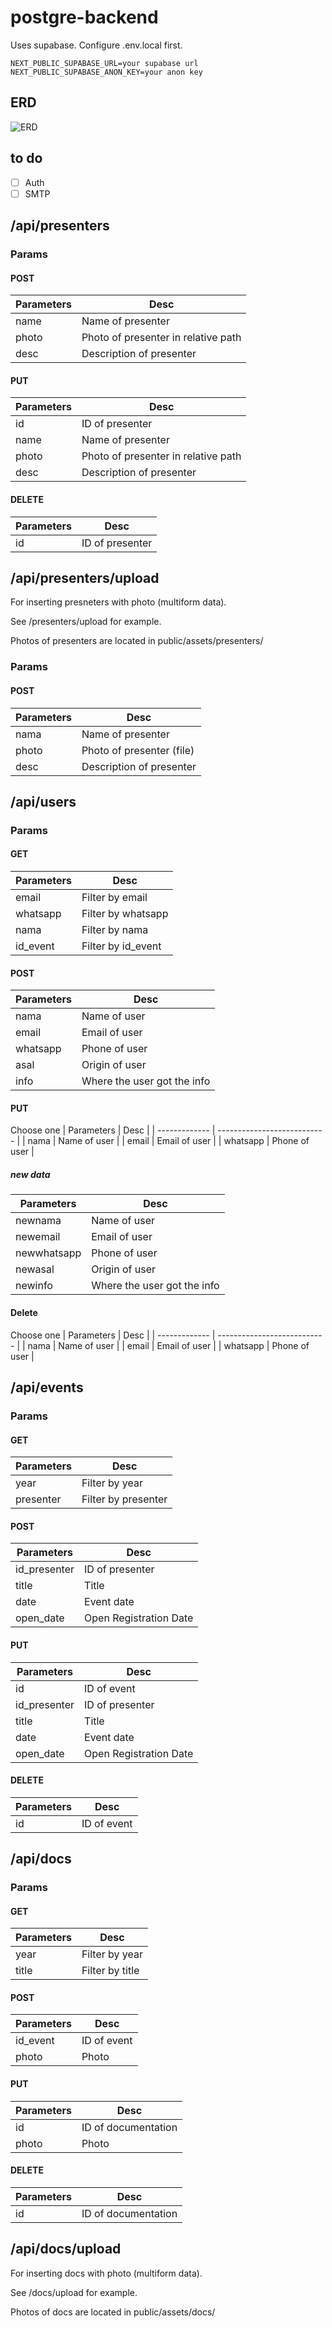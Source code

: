 # postgre-backend
Uses supabase. Configure .env.local first.
```
NEXT_PUBLIC_SUPABASE_URL=your supabase url
NEXT_PUBLIC_SUPABASE_ANON_KEY=your anon key
```
## ERD
![ERD](https://github.com/Pemrograman-Fasilkom-Unej/postgre/tree/back-end/docs/db.png)
## to do
- [ ] Auth
- [ ] SMTP
## /api/presenters
### Params
#### POST
| Parameters    | Desc                                |
| ------------- | ----------------------------------- |
| name          | Name of presenter                   |
| photo         | Photo of presenter in relative path |
| desc          | Description of presenter            |
#### PUT
| Parameters    | Desc                                |
| ------------- | ----------------------------------- |
| id            | ID of presenter                     |
| name          | Name of presenter                   |
| photo         | Photo of presenter in relative path |
| desc          | Description of presenter            |
#### DELETE
| Parameters    | Desc                                |
| ------------- | ----------------------------------- |
| id            | ID of presenter                     |
## /api/presenters/upload
For inserting presneters with photo (multiform data).

 See /presenters/upload for example.
 
 Photos of presenters are located in public/assets/presenters/
### Params
#### POST
| Parameters    | Desc                      |
| ------------- | ------------------------- |
| nama          | Name of presenter         |
| photo         | Photo of presenter (file) |
| desc          | Description of presenter  |
## /api/users
### Params
#### GET
| Parameters    | Desc                        |
| ------------- | --------------------------- |
| email         | Filter by email             |
| whatsapp      | Filter by whatsapp          |
| nama          | Filter by nama              |
| id_event      | Filter by id_event          |
#### POST
| Parameters    | Desc                        |
| ------------- | --------------------------- |
| nama          | Name of user                |
| email         | Email of user               |
| whatsapp      | Phone of user               |
| asal          | Origin of user              |
| info          | Where the user got the info |
#### PUT
Choose one
| Parameters    | Desc                        |
| ------------- | --------------------------- |
| nama          | Name of user                |
| email         | Email of user               |
| whatsapp      | Phone of user               |
##### new data
| Parameters       | Desc                        |
| -------------    | --------------------------- |
| newnama          | Name of user                |
| newemail         | Email of user               |
| newwhatsapp      | Phone of user               |
| newasal          | Origin of user              |
| newinfo          | Where the user got the info |
#### Delete
Choose one
| Parameters    | Desc                        |
| ------------- | --------------------------- |
| nama          | Name of user                |
| email         | Email of user               |
| whatsapp      | Phone of user               |

## /api/events
### Params
#### GET
| Parameters    | Desc                        |
| ------------- | --------------------------- |
| year          | Filter by year              |
| presenter     | Filter by presenter         |
#### POST
| Parameters    | Desc                        |
| ------------- | --------------------------- |
| id_presenter  | ID of presenter             |
| title         | Title                       |
| date          | Event date                  |
| open_date     | Open Registration Date      |
#### PUT
| Parameters    | Desc                        |
| ------------- | --------------------------- |
| id            | ID of event                 |
| id_presenter  | ID of presenter             |
| title         | Title                       |
| date          | Event date                  |
| open_date     | Open Registration Date      |
#### DELETE
| Parameters    | Desc                        |
| ------------- | --------------------------- |
| id            | ID of event                 |

## /api/docs
### Params
#### GET
| Parameters    | Desc                        |
| ------------- | --------------------------- |
| year          | Filter by year              |
| title         | Filter by title             |
#### POST
| Parameters    | Desc                        |
| ------------- | --------------------------- |
| id_event      | ID of event                 |
| photo         | Photo                       |
#### PUT
| Parameters    | Desc                        |
| ------------- | --------------------------- |
| id            | ID of documentation         |
| photo         | Photo                       |
#### DELETE
| Parameters    | Desc                        |
| ------------- | --------------------------- |
| id            | ID of documentation         |

## /api/docs/upload
For inserting docs with photo (multiform data).

 See /docs/upload for example.
 
 Photos of docs are located in public/assets/docs/